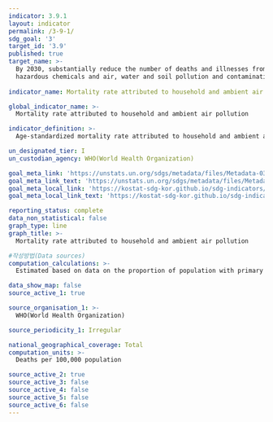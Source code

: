 ```yaml
---
indicator: 3.9.1
layout: indicator
permalink: /3-9-1/
sdg_goal: '3'
target_id: '3.9'
published: true
target_name: >-
  By 2030, substantially reduce the number of deaths and illnesses from
  hazardous chemicals and air, water and soil pollution and contamination
  
indicator_name: Mortality rate attributed to household and ambient air pollution

global_indicator_name: >-
  Mortality rate attributed to household and ambient air pollution

indicator_definition: >-
  Age-standardized mortality rate attributed to household and ambient air pollution per 100,000 population

un_designated_tier: I
un_custodian_agency: WHO(World Health Organization)

goal_meta_link: 'https://unstats.un.org/sdgs/metadata/files/Metadata-03-09-01.pdf'
goal_meta_link_text: 'https://unstats.un.org/sdgs/metadata/files/Metadata-03-09-01.pdf'
goal_meta_local_link: 'https://kostat-sdg-kor.github.io/sdg-indicators/public/data/Metadata-03-09-01_ENG.pdf'
goal_meta_local_link_text: 'https://kostat-sdg-kor.github.io/sdg-indicators/public/data/Metadata-03-09-01_ENG.pdf'

reporting_status: complete
data_non_statistical: false
graph_type: line
graph_title: >-
  Mortality rate attributed to household and ambient air pollution

#작성방법(Data sources)
computation_calculations: >-
  Estimated based on data on the proportion of population with primary reliance on clean fuels*, annual mean levels of fine particulate matter*, risk of exposure to air pollution, and deaths attributed to diseases, etc. 

data_show_map: false
source_active_1: true

source_organisation_1: >- 
  WHO(World Health Organization)

source_periodicity_1: Irregular

national_geographical_coverage: Total
computation_units: >-
  Deaths per 100,000 population

source_active_2: true
source_active_3: false
source_active_4: false
source_active_5: false
source_active_6: false
---
```

